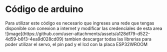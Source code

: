 <h1>Código de arduino</h1>
Para utilizar este código es necesario que ingreses una rede que tengas disponible con conexion a internet y modificar las credenciales de esta area
![image](https://github.com/user-attachments/assets/a128df79-d522-4d59-b6f3-4ea9d028cd09)
tambien descargar todas las librerias para poder utilizar el servo, el pin pad y el lcd con la placa ESP32WROOM

